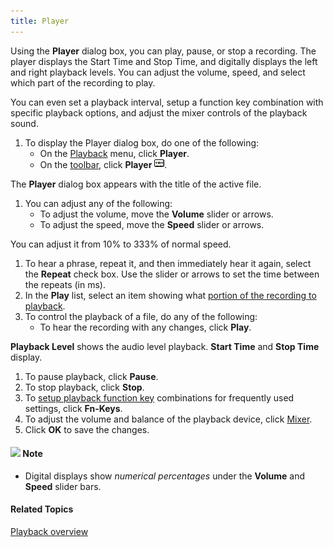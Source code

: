 ```yaml
---
title: Player
---
```


Using the **Player** dialog box, you can play, pause, or stop a recording. The player displays the Start Time and Stop Time, and digitally displays the left and right playback levels. You can adjust the volume, speed, and select which part of the recording to play.

You can even set a playback interval, setup a function key combination with specific playback options, and adjust the mixer controls of the playback sound.

1. To display the Player dialog box, do one of the following:
   * On the [Playback](overview) menu, click **Player**.
   * On the [toolbar](../../toolbar/toolbar), click **Player** ![](../../../images/074.png).

The **Player** dialog box appears with the title of the active file.

1. You can adjust any of the following:
   * To adjust the volume, move the **Volume** slider or arrows.
   * To adjust the speed, move the **Speed** slider or arrows.

You can adjust it from 10% to 333% of normal speed.

1. To hear a phrase, repeat it, and then immediately hear it again, select the **Repeat** check box. Use the slider or arrows to set the time between the repeats (in ms).
1. In the **Play** list, select an item showing what [portion of the recording to playback](overview).
1. To control the playback of a file, do any of the following:
   * To hear the recording with any changes, click **Play**.

**Playback Level** shows the audio level playback. **Start Time** and **Stop Time** display.

1. To pause playback, click **Pause**.
1. To stop playback, click **Stop**.
1. To [setup playback function key](function-keys) combinations for frequently used settings, click **Fn-Keys**.
1. To adjust the volume and balance of the playback device, click [Mixer](volume).
1. Click **OK** to save the changes.

#### ![](../../../images/001.png) **Note**
- Digital displays show *numerical percentages* under the **Volume** and **Speed** slider bars.

#### **Related Topics**
[Playback overview](overview)
